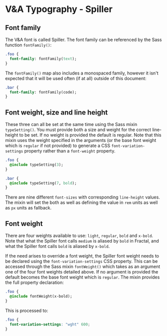 # V&A Typography - Spiller

## Font family

The V&A font is called Spiller. The font family can be referenced by the Sass function `fontFamily()`:

```sass
.foo {
  font-family: fontFamily(text);
}
```

The `fontFamily()` map also includes a monospaced family, however it isn't expected that it will be used often (if at all) outside of this document:

```sass
.bar {
  font-family: fontFamily(code);
}
```

## Font weight, size and line height

These three can all be set at the same time using the Sass mixin `typeSetting()`. You must provide both a size and weight for the correct line-height to be set. If no weight is provided the default is regular. Note that this mixin uses the weight specified in the arguments (or the base font weight which is `regular` if not provided) to generate a CSS `font-variation-settings` property rather than a `font-weight` property.

```sass
.foo {
  @include typeSetting(3);
}

.bar {
  @include typeSetting(7, bold);
}
```

There are nine different `font-sizes` with corresponding `line-height` values. The mixin will set the both as well as defining the value in `rem` units as well as `px` units as fallback.


## Font weight

There are four weights available to use: `light`, `regular`, `bold` and `x-bold`. Note that what the Spiller font calls `medium` is aliased by `bold` in Fractal, and what the Spiller font calls `bold` is aliased by `x-bold`.

If the need arises to override a font weight, the Spiller font weight needs to be declared using the `font-variation-settings` CSS property. This can be accessed through the Sass mixin `fontWeight()` which takes as an argument one of the four font weights detailed above. If no argument is provided the default becomes the base font weight which is `regular`. The mixin provides the full property declaration:

```sass
.foo {
  @include fontWeight(x-bold);
}
```
This is processed to:

```css
.foo {
  font-variation-settings: "wght" 600;
}
```
